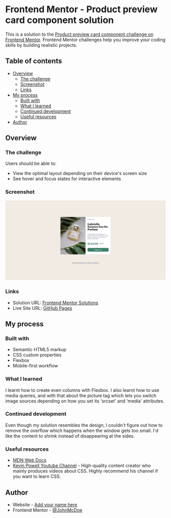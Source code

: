 # Frontend Mentor - Product preview card component solution

This is a solution to the [Product preview card component challenge on Frontend Mentor](https://www.frontendmentor.io/challenges/product-preview-card-component-GO7UmttRfa). Frontend Mentor challenges help you improve your coding skills by building realistic projects. 

## Table of contents

- [Overview](#overview)
  - [The challenge](#the-challenge)
  - [Screenshot](#screenshot)
  - [Links](#links)
- [My process](#my-process)
  - [Built with](#built-with)
  - [What I learned](#what-i-learned)
  - [Continued development](#continued-development)
  - [Useful resources](#useful-resources)
- [Author](#author)

## Overview

### The challenge

Users should be able to:

- View the optimal layout depending on their device's screen size
- See hover and focus states for interactive elements

### Screenshot

![](./images/screenshot.png)

### Links

- Solution URL: [Frontend Mentor Solutions](https://www.frontendmentor.io/solutions/product-preview-card-using-htmlcss-hPtVdb95A7)
- Live Site URL: [GitHub Pages](https://johnmcdoe.github.io/product-preview-card-component-main/)

## My process

### Built with

- Semantic HTML5 markup
- CSS custom properties
- Flexbox
- Mobile-first workflow

### What I learned

I learnt how to create even columns with Flexbox. I also learnt how to use media queries, and with that about the picture tag which lets you switch image sources depending on how you set its 'srcset' and 'media' attributes.

### Continued development

Even though my solution resembles the design, I couldn't figure out how to remove the overflow which happens when the window gets too small. I'd like the content to shrink instead of disappearing at the sides.

### Useful resources

- [MDN Web Docs](https://developer.mozilla.org/en-US/)
- [Kevin Powell Youtube Channel](https://www.youtube.com/@KevinPowell/featured) - High-quality content creator who mainly produces videos about CSS. Highly recommend his channel if you want to learn CSS.

## Author

- Website - [Add your name here](https://www.your-site.com)
- Frontend Mentor - [@JohnMcDoe](https://www.frontendmentor.io/profile/JohnMcDoe)
